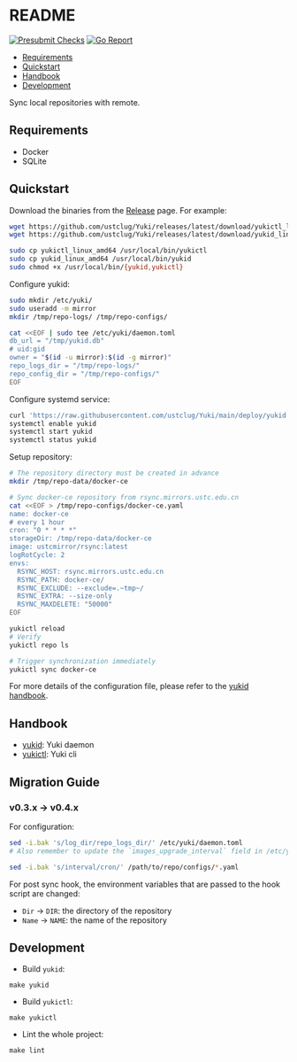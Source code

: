 README
=======

[![Presubmit Checks](https://github.com/ustclug/Yuki/actions/workflows/pr-presubmit-checks.yml/badge.svg)](https://github.com/ustclug/Yuki/actions/workflows/pr-presubmit-checks.yml)
[![Go Report](https://goreportcard.com/badge/github.com/ustclug/Yuki)](https://goreportcard.com/report/github.com/ustclug/Yuki)

- [Requirements](#requirements)
- [Quickstart](#quickstart)
- [Handbook](#handbook)
- [Development](#development)

Sync local repositories with remote.

## Requirements

* Docker
* SQLite

## Quickstart

Download the binaries from the [Release](https://github.com/ustclug/Yuki/releases) page. For example:

```bash
wget https://github.com/ustclug/Yuki/releases/latest/download/yukictl_linux_amd64
wget https://github.com/ustclug/Yuki/releases/latest/download/yukid_linux_amd64

sudo cp yukictl_linux_amd64 /usr/local/bin/yukictl
sudo cp yukid_linux_amd64 /usr/local/bin/yukid
sudo chmod +x /usr/local/bin/{yukid,yukictl}
```

Configure yukid:

```bash
sudo mkdir /etc/yuki/
sudo useradd -m mirror
mkdir /tmp/repo-logs/ /tmp/repo-configs/

cat <<EOF | sudo tee /etc/yuki/daemon.toml
db_url = "/tmp/yukid.db"
# uid:gid
owner = "$(id -u mirror):$(id -g mirror)"
repo_logs_dir = "/tmp/repo-logs/"
repo_config_dir = "/tmp/repo-configs/"
EOF
```

Configure systemd service:

```bash
curl 'https://raw.githubusercontent.com/ustclug/Yuki/main/deploy/yukid.service' | sudo tee /etc/systemd/system/yukid.service
systemctl enable yukid
systemctl start yukid
systemctl status yukid
```

Setup repository:

```bash
# The repository directory must be created in advance
mkdir /tmp/repo-data/docker-ce

# Sync docker-ce repository from rsync.mirrors.ustc.edu.cn
cat <<EOF > /tmp/repo-configs/docker-ce.yaml
name: docker-ce
# every 1 hour
cron: "0 * * * *"
storageDir: /tmp/repo-data/docker-ce
image: ustcmirror/rsync:latest
logRotCycle: 2
envs:
  RSYNC_HOST: rsync.mirrors.ustc.edu.cn
  RSYNC_PATH: docker-ce/
  RSYNC_EXCLUDE: --exclude=.~tmp~/
  RSYNC_EXTRA: --size-only
  RSYNC_MAXDELETE: "50000"
EOF

yukictl reload
# Verify
yukictl repo ls

# Trigger synchronization immediately
yukictl sync docker-ce
```

For more details of the configuration file, please refer to the [yukid handbook](./cmd/yukid/README.md).

## Handbook

* [yukid](./cmd/yukid/README.md): Yuki daemon
* [yukictl](./cmd/yukictl/README.md): Yuki cli

## Migration Guide

### v0.3.x -> v0.4.x

For configuration:

```bash
sed -i.bak 's/log_dir/repo_logs_dir/' /etc/yuki/daemon.toml
# Also remember to update the `images_upgrade_interval` field in /etc/yuki/daemon.toml if it is set.

sed -i.bak 's/interval/cron/' /path/to/repo/configs/*.yaml
```

For post sync hook, the environment variables that are passed to the hook script are changed:
* `Dir` -> `DIR`: the directory of the repository
* `Name` -> `NAME`: the name of the repository

## Development

* Build `yukid`:

```
make yukid
```

* Build `yukictl`:

```
make yukictl
```

* Lint the whole project:

```
make lint
```
